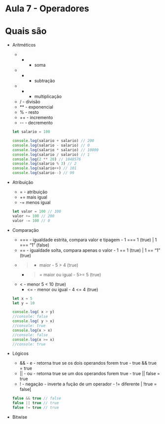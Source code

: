 # Aula 7 - Operadores

# Quais são

- Aritméticos
    - + - soma
    - - - subtração
    - * - multiplicação
    - / - divisão
    - ** - exponencial
    - % - resto
    - ++ - incremento
    - -- - decremento
    
    ```jsx
    let salario = 100
    
    console.log(salario + salario) // 200
    console.log(salario - salario) // 0
    console.log(salario * salario) // 10000
    console.log(salario / salario) // 1
    console.log(2 ** 20) // 1048576
    console.log(salario % 3) // 2
    console.log(salario++) // 101
    console.log(salario--) // 99
    ```
    
- Atribuição
    - = - atribuição
    - += mais igual
    - -= menos igual
    
    ```jsx
    let valor = 100 // 100
    valor += 100 // 200
    valor -= 100 // 0
    ```
    
- Comparação
    - === - igualdade estrita, compara valor e tipagem - 1 === 1 (true) | 1 === “1” (false)
    - == - igualdade solta, compara apenas o valor - 1 == 1 (true) | 1 == “1” (true)
    - > - maior - 5 > 4 (true)
        - >= maior ou igual - 5>= 5 (true)
    - < - menor 5 < 10 (true)
        - <= - menor ou igual - 4 <= 4  (true)
    
    ```jsx
    let x = 5
    let y = 10
    
    console.log( x > y)
    //console: false
    console.log( y > x)
    //console: true
    console.log(x > x)
    //console: false
    console.log(x >= x)
    //console: true
    ```
    
- Lógicos
    - && - e - retorna true se os dois operandos forem true - true && true = true
    - || - ou - retorna true se um dos operandos forem true - true || false = true
    - ! - negação - inverte a fução de um operador - != diferente | !true = false[
    
    ```jsx
    false && true // false
    false || true // true
    false != true // true
    ```
    
- Bitwise